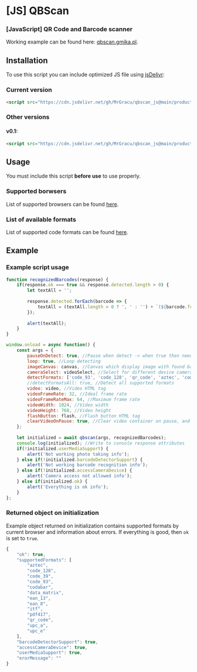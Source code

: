 # [JS] QBScan
### [JavaScript] QR Code and Barcode scanner  
Working example can be found here: [qbscan.gmika.pl](https://qbscan.gmika.pl).

## Installation
To use this script you can include optimized JS file using [jsDelivr](https://www.jsdelivr.com/):  
### Current version
```HTML
<script src="https://cdn.jsdelivr.net/gh/MrGracu/qbscan_js@main/production/qbscan.js"></script>
```
### Other versions
#### v0.1:
```HTML
<script src="https://cdn.jsdelivr.net/gh/MrGracu/qbscan_js@main/production/qbscan_v0.1.js"></script>
```
  
## Usage
You must include this script **before use** to use properly.  
### Supported borwsers
List of supported browsers can be found [here](https://caniuse.com/mdn-api_barcodedetector).
### List of available formats
List of supported code formats can be found [here](https://developer.mozilla.org/en-US/docs/Web/API/Barcode_Detection_API#supported_barcode_formats).

## Example
### Example script usage
```javascript
function recognizedBarcodes(response) {
	if(response.ok === true && response.detected.length > 0) {
		let textAll = '';
		
		response.detected.forEach(barcode => {
			textAll = (textAll.length > 0 ? ', ' : '') + `(${barcode.format}): ${barcode.rawValue}`;
		});
		
		alert(textAll);
	}
}

window.onload = async function() {
	const args = {
		pauseOnDetect: true, //Pause when detect -> when true then need to manually play video
		loop: true, //Loop detecting
		imageCanvas: canvas, //Canvas which display image with found barcode
		cameraSelect: videoSelect, //Select for different device cameras
		detectFormats: ['code_93', 'code_128', 'qr_code', 'aztec', 'code_39', 'data_matrix', 'ean_13', 'itf', 'pdf417'], //Customize selection formats, if null then only qrcode and ean13
		//detectFormatsAll: true, //Detect all supported formats
		video: video, //Video HTML tag
		videoFrameRate: 32, //Ideal frame rate
		videoFrameRateMax: 64, //Maximum frame rate
		videoWidth: 1024, //Video width
		videoHeight: 768, //Video height
		flashButton: flash, //Flash button HTML tag
		clearVideoOnPause: true, //Clear video container on pause, and restore on play
	};
	
	let initialized = await qbscan(args, recognizedBarcodes);
	console.log(initialized); //Write to console response attributes
	if(!initialized.userMediaSupport) {
		alert('Not working photo taking info');
	} else if(!initialized.barcodeDetectorSupport) {
		alert('Not working barcode recognition info');
	} else if(!initialized.accessCameraDevice) {
		alert('Camera access not allowed info');
	} else if(initialized.ok) {
		alert('Everything is ok info');
	}
};
```
### Returned object on initialization
Example object returned on initialization contains supported formats by current browser and information about errors. If everything is good, then `ok` is set to `true`.
```javascript
{
    "ok": true,
    "supportedFormats": [
        "aztec",
        "code_128",
        "code_39",
        "code_93",
        "codabar",
        "data_matrix",
        "ean_13",
        "ean_8",
        "itf",
        "pdf417",
        "qr_code",
        "upc_a",
        "upc_e"
    ],
    "barcodeDetectorSupport": true,
    "accessCameraDevice": true,
    "userMediaSupport": true,
    "erorMessage": ""
}
```
